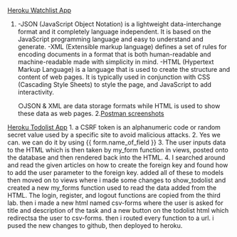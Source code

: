 [Heroku Watchlist App](https://pbdassignment3.herokuapp.com/mywatchlist/html/)
1.	-JSON (JavaScript Object Notation) is a lightweight data-interchange format and it completely language independent. It is based on the JavaScript programming language and easy to understand and generate.
	-XML (Extensible markup language) defines a set of rules for encoding documents in a format that is both human-readable and machine-readable made with simplicity in mind.
	-HTML (Hypertext Markup Language) is a language that is used to create the structure and content of web pages. It is typically used in conjunction with CSS (Cascading Style Sheets) to style the page, and JavaScript to add interactivity.

	○JSON & XML are data storage formats while HTML is used to show these data as web pages.
2.[Postman screenshots](https://drive.google.com/drive/folders/1HpWbvgG0u-7E3A4qQguA7ydkpA9TKzqv?usp=sharing)

[Heroku Todolist App](https://pbdassignment3.herokuapp.com/todolist)
	1. a CSRF token is an alphanumeric code or random secret value used by a specific site to avoid malicious attacks.
	2. Yes we can. we can do it by using {{ form.name_of_field }} 
	3. The user inputs data to the HTML which is then taken by my_form function in views, posted onto the database and then rendered back into the HTML.
	4. I searched around and read the given articles on how to create the foreign key and found how to add the 		user parameter to the foreign key. added all of these to models then moved on to views where i made some changes to show_todolist and created a new my_forms function used to read the data added from the HTML. The login, register, and logout functions are copied from the third lab. then i made a new html named csv-forms where the user is asked for title and description of the task and a new button on the todolist html which redirectsa the user to csv-forms. then i routed every function to a url. i pused the new changes to github, then deployed to heroku.